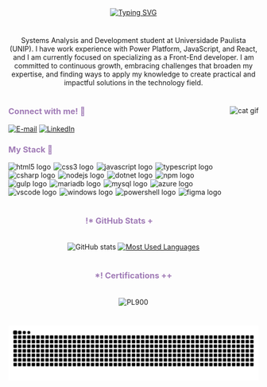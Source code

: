 
<div align="center">
  <a href="https://git.io/typing-svg">
    <img src="https://readme-typing-svg.demolab.com?font=Jacquard+12&size=40&duration=4000&pause=1000&color=A07BB6&center=true&vCenter=true&width=600&height=100&lines=!%2B+Hello%2C+I'm+Luan+Fantasia👾+**" alt="Typing SVG">
  </a>
</div>

#

<p align="center">Systems Analysis and Development student at Universidade Paulista (UNIP). I have work experience with Power Platform, JavaScript, and React, and I am currently focused on specializing as a Front-End developer. I am committed to continuous growth, embracing challenges that broaden my expertise, and finding ways to apply my knowledge to create practical and impactful solutions in the technology field.</p>
  
#

<img align="right" alt="cat gif" height="220px" src="./src/main.gif">

<h3 style="color: #a07bb6" align="left">Connect with me! 📠</h3>

[![E-mail](https://img.shields.io/badge/-Email-000?style=for-the-badge&logo=microsoft-outlook&logoColor=FF00F6&color:FFF)](mailto:luanfantasia2002@outlook.com)
[![LinkedIn](https://img.shields.io/badge/-LinkedIn-000?style=for-the-badge&logo=linkedin&logoColor=FF00F6&color:FFF)](https://www.linkedin.com/in/luanfantasia/)


<h3 style="color: #a07bb6" align="left">My Stack 🧠</h3>

<div align="left">
  <img src="https://cdn.jsdelivr.net/gh/devicons/devicon@latest/icons/html5/html5-original.svg" style="padding-right: 2px;" height="28" alt="html5 logo" title="HTML5" />
  <img src="https://cdn.jsdelivr.net/gh/devicons/devicon@latest/icons/css3/css3-original.svg" style="padding-right: 2px;" height="28" alt="css3 logo" title="CSS3" />
  <img src="https://cdn.jsdelivr.net/gh/devicons/devicon@latest/icons/javascript/javascript-original.svg" style="padding-right: 2px;" height="28" alt="javascript logo" title="JavaScript" />
  <img src="https://cdn.jsdelivr.net/gh/devicons/devicon@latest/icons/typescript/typescript-original.svg" style="padding-right: 2px;" height="28" alt="typescript logo" title="TypeScript" />
  <img src="https://cdn.jsdelivr.net/gh/devicons/devicon@latest/icons/csharp/csharp-original.svg" style="padding-right: 2px;" height="28" alt="csharp logo" title="C#" />
  <img src="https://cdn.jsdelivr.net/gh/devicons/devicon@latest/icons/nodejs/nodejs-original.svg" style="padding-right: 2px;" height="28" alt="nodejs logo" title="NodeJS" />
  <img src="https://cdn.jsdelivr.net/gh/devicons/devicon@latest/icons/dot-net/dot-net-original.svg" style="padding-right: 2px;" height="28" alt="dotnet logo" title=".NET" />
  <img src="https://cdn.jsdelivr.net/gh/devicons/devicon@latest/icons/npm/npm-original-wordmark.svg" style="padding-right: 2px;" height="28" alt="npm logo" title="NPM" /><br>
  <img src="https://cdn.jsdelivr.net/gh/devicons/devicon@latest/icons/gulp/gulp-plain.svg" style="padding-right: 2px;" height="28" alt="gulp logo" title="Gulp" />
  <img src="https://cdn.jsdelivr.net/gh/devicons/devicon@latest/icons/mariadb/mariadb-original.svg" style="padding-right: 2px;" height="28" alt="mariadb logo" title="MariaDB" />
  <img src="https://cdn.jsdelivr.net/gh/devicons/devicon@latest/icons/mysql/mysql-original.svg" style="padding-right: 2px;" height="28" alt="mysql logo" title="MySQL" />
  <img src="https://cdn.jsdelivr.net/gh/devicons/devicon@latest/icons/azure/azure-original.svg" style="padding-right: 2px;" height="28" alt="azure logo" title="Azure" />
  <img src="https://cdn.jsdelivr.net/gh/devicons/devicon@latest/icons/vscode/vscode-original.svg" style="padding-right: 2px;" height="28" alt="vscode logo" title="VSCode" />
  <img src="https://cdn.jsdelivr.net/gh/devicons/devicon@latest/icons/windows11/windows11-original.svg" style="padding-right: 2px;" height="28" alt="windows logo" title="Windows" />
  <img src="https://cdn.jsdelivr.net/gh/devicons/devicon@latest/icons/powershell/powershell-original.svg" style="padding-right: 2px;" height="28" alt="powershell logo" title="PowerShell" />
  <img src="https://cdn.jsdelivr.net/gh/devicons/devicon@latest/icons/figma/figma-original.svg" style="padding-right: 2px;" height="28" alt="figma logo" title="Figma" />
</div>

#

<div style="text-align: center;" align="center">
  <h3 style="color: #a07bb6">!* GitHub Stats +</h3>
  <br>
  <img src="https://github-readme-stats-git-masterrstaa-rickstaa.vercel.app/api?username=luanfantasia&hide_title=true&show_icons=true&include_all_commits=false&count_private=true&line_height=24&hide=issues&bg_color=000&title_color=a07bb6&text_color=FFF&border_radius=4&border_color=a07bb6&icon_color=a07bb6&theme=dracula" alt="GitHub stats">
  <a href="https://github.com/luanfantasia/github-readme-stats">
    <img src="https://github-readme-stats-git-masterrstaa-rickstaa.vercel.app/api/top-langs/?username=luanfantasia&line_height=10&card_width=280&layout=compact&hide_title=false&count_private=true&langs_count=4&show_icons=true&title_color=a07bb6&hide=html,scss,less&bg_color=000&text_color=8B8B8B&border_radius=4&border_color=a07bb6&count_private=true" alt="Most Used Languages">
  </a>
</div>

#

<div style="text-align: center;" align="center">
  <h3 style="color: #a07bb6">*! Certifications ++</h3>
  <br>
    <img align="center" alt="PL900" src="https://images.credly.com/size/340x340/images/2a6251f2-737b-4bf6-9190-d77570cc76fc/CERT-Fundamentals-Power-Platform.png" style="width: 120px" />
</div>

#

<picture align="center">
  <source media="(prefers-color-scheme: dark)" srcset="https://raw.githubusercontent.com/luanfantasia/luanfantasia/output/github-contribution-grid-snake-dark.svg">
  <source media="(prefers-color-scheme: light)" srcset="https://raw.githubusercontent.com/luanfantasia/luanfantasia/output/github-contribution-grid-snake-dark.svg">
  <img align="center" alt="github contribution grid snake animation" src="https://raw.githubusercontent.com/luanfantasia/luanfantasia/output/github-contribution-grid-snake.svg">
</picture>
